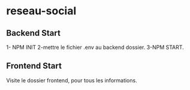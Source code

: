# reseau-social
## Backend Start
1- NPM INIT 2-mettre le fichier .env au backend dossier. 3-NPM START.

## Frontend Start
Visite le dossier frontend, pour tous les informations.
